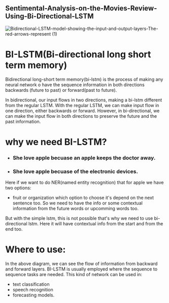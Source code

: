 ## Sentimental-Analysis-on-the-Movies-Review-Using-Bi-Directional-LSTM



![Bidirectional-LSTM-model-showing-the-input-and-output-layers-The-red-arrows-represent (1)](https://user-images.githubusercontent.com/92606737/204677363-2127cba1-7257-465a-b6d8-8c3fd1982428.png)



# BI-LSTM(Bi-directional long short term memory)
Bidirectional long-short term memory(bi-lstm) is the process of making any neural network o have the sequence information in both directions backwards (future to past) or forward(past to future). 

In bidirectional, our input flows in two directions, making a bi-lstm different from the regular LSTM. With the regular LSTM, we can make input flow in one direction, either backwards or forward. However, in bi-directional, we can make the input flow in both directions to preserve the future and the past information.


# why we need BI-LSTM?


- ### She love apple becuase an apple keeps the doctor away.
- ### She love apple becuase of the electronic devices.

Here if we want to do NER(named entity recognition) that for apple we have two options:
- fruit or organization
which option to choose it's depend on the next sentence too. So we need to have the info or some contextual information from the future words or upcomming words too.

But with the simple lstm, this is not possible that's why we need to use bi-directional lstm. Here it will have contextual info from the start and from the end too.



# Where to use:

In the above diagram, we can see the flow of information from backward and forward layers. BI-LSTM is usually employed where the sequence to sequence tasks are needed.  This kind of network can be used in:
-  text classification
-  speech recognition 
-  forecasting models. 

